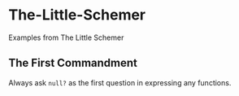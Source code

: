 The-Little-Schemer
==================

Examples from The Little Schemer

## The First Commandment

Always ask `null?` as the first question in expressing any functions.
